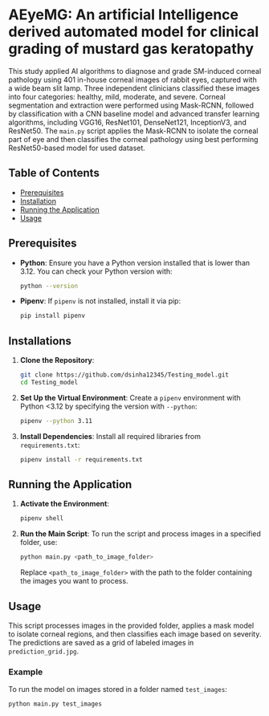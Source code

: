 # AEyeMG: An artificial Intelligence derived automated model for clinical grading of mustard gas keratopathy

This study applied AI algorithms to diagnose and grade SM-induced corneal pathology using 401 in-house corneal images of rabbit eyes, captured with a wide beam slit lamp. Three independent clinicians classified these images into four categories: healthy, mild, moderate, and severe. Corneal segmentation and extraction were performed using Mask-RCNN, followed by classification with a CNN baseline model and advanced transfer learning algorithms, including VGG16, ResNet101, DenseNet121, InceptionV3, and ResNet50. The `main.py` script applies the Mask-RCNN to isolate the corneal part of eye and then classifies the corneal pathology using best performing ResNet50-based model for used dataset.

## Table of Contents
- [Prerequisites](#prerequisites)
- [Installation](#installation)
- [Running the Application](#running-the-application)
- [Usage](#usage)

## Prerequisites
- **Python**: Ensure you have a Python version installed that is lower than 3.12. You can check your Python version with:
    ```bash
    python --version
    ```
- **Pipenv**: If `pipenv` is not installed, install it via pip:
    ```bash
    pip install pipenv
    ```

## Installations

1. **Clone the Repository**:
    ```bash
    git clone https://github.com/dsinha12345/Testing_model.git
    cd Testing_model
    ```

2. **Set Up the Virtual Environment**:
   Create a `pipenv` environment with Python <3.12 by specifying the version with `--python`:
    ```bash
    pipenv --python 3.11
    ```

3. **Install Dependencies**:
   Install all required libraries from `requirements.txt`:
    ```bash
    pipenv install -r requirements.txt
    ```

## Running the Application

1. **Activate the Environment**:
    ```bash
    pipenv shell
    ```

2. **Run the Main Script**:
    To run the script and process images in a specified folder, use:
    ```bash
    python main.py <path_to_image_folder>
    ```
   Replace `<path_to_image_folder>` with the path to the folder containing the images you want to process.

## Usage
This script processes images in the provided folder, applies a mask model to isolate corneal regions, and then classifies each image based on severity. The predictions are saved as a grid of labeled images in `prediction_grid.jpg`.

### Example
To run the model on images stored in a folder named `test_images`:
```bash
python main.py test_images
